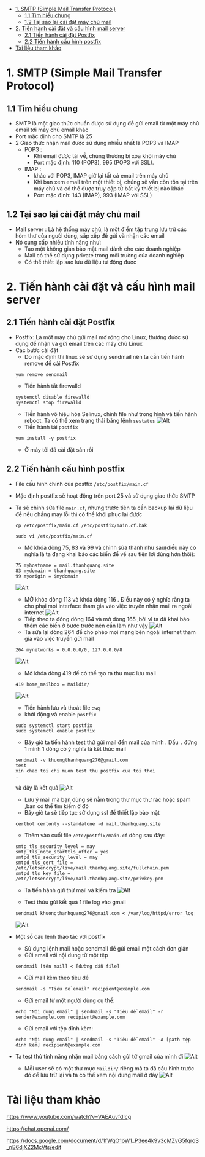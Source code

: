 - [1. SMTP (Simple Mail Transfer Protocol)](#1-smtp-simple-mail-transfer-protocol)
  - [1.1 Tìm hiểu chung](#11-tìm-hiểu-chung)
  - [1.2 Tại sao lại cài đặt máy chủ mail](#12-tại-sao-lại-cài-đặt-máy-chủ-mail)
- [2. Tiến hành cài đặt và cấu hình mail server](#2-tiến-hành-cài-đặt-và-cấu-hình-mail-server)
  - [2.1 Tiến hành cài đặt Postfix](#21-tiến-hành-cài-đặt-postfix)
  - [2.2 Tiến hành cấu hình postfix](#22-tiến-hành-cấu-hình-postfix)
- [Tài liệu tham khảo](#tài-liệu-tham-khảo)

# 1. SMTP (Simple Mail Transfer Protocol)
## 1.1 Tìm hiểu chung
- SMTP là một giao thức chuẩn được sử dụng để gửi email từ một máy chủ email tới máy chủ email khác
- Port mặc định cho SMTP là 25
- 2 Giao thức nhận mail được sử dụng nhiều nhất là POP3 và IMAP
  - POP3 :
    - Khi email được tải về, chúng thường bị xóa khỏi máy chủ 
    - Port mặc định: 110 (POP3), 995 (POP3 với SSL).
  - IMAP :
    -  khác với POP3, IMAP giữ lại tất cả email trên máy chủ
    -  Khi bạn xem email trên một thiết bị, chúng sẽ vẫn còn tồn tại trên máy chủ và có thể được truy cập từ bất kỳ thiết bị nào khác
    -  Port mặc định: 143 (IMAP), 993 (IMAP với SSL)
## 1.2 Tại sao lại cài đặt máy chủ mail
- Mail server : Là hệ thống máy chủ, là một điểm tập trung lưu trữ các hòm thư của người dùng, sắp xếp để gửi và nhận các email
- Nó cung cấp nhiều tính năng như:
  - Tạo một không gian bảo mật mail dành cho các doanh nghiệp
  - Mail có thể sử dụng private trong môi trường của doanh nghiệp
  - Có thể thiết lập sao lưu dữ liệu tự động được

# 2. Tiến hành cài đặt và cấu hình mail server
## 2.1 Tiến hành cài đặt Postfix
- Postfix: Là một máy chủ gửi mail mở rộng cho Linux, thường được sử dụng để nhận và gửi email trên các máy chủ Linux
- Các bước cài đặt
  - Do mặc định thì linux sẽ sử dụng sendmail nên ta cần tiến hành remove để cài Postfix
  ```
  yum remove sendmail
  ```
  - Tiến hành tắt firewalld
  ```
  systemctl disable firewalld
  systemctl stop firewalld
  ```
  - Tiến hành vô hiệu hóa Selinux, chỉnh file như trong hình và tiến hành reboot. Ta có thể xem trạng thái bằng lệnh `sestatus`
  ![Alt](/thuctap/anh/Screenshot_595.png)
  - Tiến hành tải `postfix`
  ```
  yum install -y postfix
  ```
  - Ở máy tôi đã cài đặt sẵn rồi
## 2.2 Tiến hành cấu hình postfix
- File cấu hình chính của postfix `/etc/postfix/main.cf`
- Mặc định postfix sẽ hoạt động trên port 25 và sử dụng giao thức SMTP
- Ta sẽ chỉnh sửa file `main.cf`, nhưng trước tiên ta cần backup lại dữ liệu để nếu chẳng may lỗi thì có thể khôi phục lại được
  ```
  cp /etc/postfix/main.cf /etc/postfix/main.cf.bak
  ```
  ```
  sudo vi /etc/postfix/main.cf
  ```
  - Mở khóa dòng 75, 83 và 99 và chỉnh sửa thành như sau(điều này có nghĩa là ta đang khai báo các biến để về sau tiện lợi dùng hơn thôi):
  ```
  75 myhostname = mail.thanhquang.site
  83 mydomain = thanhquang.site
  99 myorigin = $mydomain
  ```
  ![Alt](/thuctap/anh/Screenshot_600.png)

  - MỞ khóa dòng 113 và khóa dòng 116 . Điều này có ý nghĩa rằng ta cho phại mọi interface tham gia vào việc truyền nhận mail ra ngoài internet
  ![Alt](/thuctap/anh/Screenshot_601.png)
  - Tiếp theo ta đóng dòng 164 và mở dòng 165 ,bởi vì ta đã khai báo thêm các biến ở bước trước nên cần làm như vậy
  ![Alt](/thuctap/anh/Screenshot_602.png)
  - Ta sửa lại dòng 264 để cho phép mọi mạng bên ngoài internet tham gia vào việc truyền gửi mail
  ```
  264 mynetworks = 0.0.0.0/0, 127.0.0.0/8
  ```
  ![Alt](/thuctap/anh/Screenshot_603.png)
  - Mở khóa dòng 419 để có thể tạo ra thư mục lưu mail 
  ```
  419 home_mailbox = Maildir/
  ```
  ![Alt](/thuctap/anh/Screenshot_604.png)

  - Tiến hành lưu và thoát file `:wq`
  - khởi động và enable `postfix`
  ```
  sudo systemctl start postfix
  sudo systemctl enable postfix
  ```
  - Bây giờ ta tiến hành test thử gửi mail đến mail của mình . Dấu `.` đứng 1 mình 1 dòng có ý nghĩa là kết thúc mail
  ```
  sendmail -v khuongthanhquang276@gmail.com
  test
  xin chao toi chi muon test thu postfix cua toi thoi
  .
  ```
  và đây là kết quả
  ![Alt](/thuctap/anh/Screenshot_605.png)
  - Lưu ý mail mà bạn dùng sẽ nằm trong thư mục thư rác hoặc spam ,bạn có thể tìm kiếm ở đó 
  - Bây giờ ta sẽ tiếp tục sử dụng ssl để thiết lập bảo mật
  ```
  certbot certonly --standalone -d mail.thanhquang.site
  ```
  - Thêm vào cuối file `/etc/postfix/main.cf` dòng sau đây:
  ```
  smtp_tls_security_level = may
  smtp_tls_note_starttls_offer = yes
  smtpd_tls_security_level = may
  smtpd_tls_cert_file = /etc/letsencrypt/live/mail.thanhquang.site/fullchain.pem
  smtpd_tls_key_file = /etc/letsencrypt/live/mail.thanhquang.site/privkey.pem
  ```
  - Ta tiến hành gửi thử mail và kiểm tra
  ![Alt](/thuctap/anh/Screenshot_606.png)

  - Test thửu gửi kết quả 1 file log vào gmail
  ```
  sendmail khuongthanhquang276@gmail.com < /var/log/httpd/error_log
  ```
  ![Alt](/thuctap/anh/Screenshot_607.png)

- Một số câu lệnh thao tác với postfix
  - Sử dụng lệnh mail hoặc sendmail để gửi email một cách đơn giản
  - Gửi email với nội dung từ một tệp
  ```
  sendmail [tên mail] < [đường dẫn file]
  ```
  - Gửi mail kèm theo tiêu đề
  ```
  sendmail -s "Tiêu đề email" recipient@example.com
  ```
  -  Gửi email từ một người dùng cụ thể:
  ```
  echo "Nội dung email" | sendmail -s "Tiêu đề email" -r sender@example.com recipient@example.com
  ```
  - Gửi email với tệp đính kèm:
  ```
  echo "Nội dung email" | sendmail -s "Tiêu đề email" -A [path tệp đính kèm] recipient@example.com
  ```
- Ta test thử tính năng nhận mail bằng cách gửi từ gmail của mình đi
  ![Alt](/thuctap/anh/Screenshot_609.png)
  - Mỗi user sẽ có một thư mục `Maildir/` riêng mà ta đã cấu hình trước đó để lưu trữ lại và ta có thể xem nội dung mail ở đây
  ![Alt](/thuctap/anh/Screenshot_608.png)



# Tài liệu tham khảo
https://www.youtube.com/watch?v=VAEAuvfdIcg

https://chat.openai.com/

https://docs.google.com/document/d/1fWqO1oW1_P3ee4k9v3cMZvG5fqroS_nB6djXZ2McVts/edit